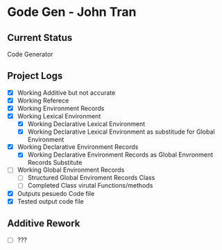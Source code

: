 # Gode Gen - John Tran

## Current Status
Code Generator

## Project Logs
- [x] Working Additive but not accurate
- [x] Working Referece
- [x] Working Environment Records
- [x] Working Lexical Environment
	- [x] Working Declarative Lexical Environment
	- [x] Working Declarative Lexical Environment as substitude for Global Environment
- [x] Working Declarative Environment Records
	- [x] Working Declarative Environment Records as Global Envronment Records Substitute
- [ ] Working Global Environment Records
	- [ ] Structured Global Enviroment Records Class
	- [ ] Completed Class virutal Functions/methods
- [x] Outputs pesuedo Code file
- [x] Tested output code file
## Additive Rework
- [ ] ???

